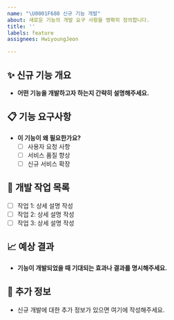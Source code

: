 ```yaml
---
name: "\U0001F680 신규 기능 개발"
about: 새로운 기능의 개발 요구 사항을 명확히 정의합니다.
title: ''
labels: feature
assignees: HwiyoungJeon

---
```


## ✨ 신규 기능 개요
- **어떤 기능을 개발하고자 하는지 간략히 설명해주세요.**

## 📋 기능 요구사항
- **이 기능이 왜 필요한가요?**
  - [ ] 사용자 요청 사항
  - [ ] 서비스 품질 향상
  - [ ] 신규 서비스 확장

## 🔧 개발 작업 목록
- [ ] 작업 1: 상세 설명 작성
- [ ] 작업 2: 상세 설명 작성
- [ ] 작업 3: 상세 설명 작성

## 📈 예상 결과
- **기능이 개발되었을 때 기대되는 효과나 결과를 명시해주세요.**

## 📝 추가 정보
- 신규 개발에 대한 추가 정보가 있으면 여기에 작성해주세요.
